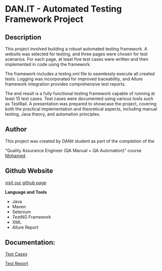 # DAN.IT - Automated Testing Framework Project

 
## Description
This project involved building a robust automated testing framework. A website was selected for testing, and three pages were chosen for test scenarios. For each page, at least five test cases were written and then implemented in code using the framework.

The framework includes a testng.xml file to seamlessly execute all created tests. Logging was incorporated for improved traceability, and Allure framework integration provides comprehensive test reports.

The end result is a fully functional testing framework capable of running at least 15 test cases. Test cases were documented using various tools such as TestRail. A presentation was prepared to showcase the project, covering both the practical implementation and theoretical aspects, including manual testing, Java theory, and automation principles.

## Author
This project was created by DANit student as part of the completion of the 

"Quality Assurance Engineer (QA Manual + QA Automation)" course [Mohamed](https://github.com/moahmadkamel).

## Github Website

[visit our github page](https://github.com/moahmadkamel/FrameQA)

**Language and Tools**
- Java
- Maven
- Selenium
- TestNG Framework
- XML
- Allure Report

## Documentation:

[Test Cases](https://docs.google.com/spreadsheets/d/132I3dGXc53MCa5XGLrd7wGQNVnKYVhBfSMkwgskPK8k/edit?usp=sharing)

[Test Report](https://docs.google.com/presentation/d/1sHdjVFSzOUngB8WYK8GWo9hIu2439QrnB6X-sTiVWA8/edit?usp=sharing)


